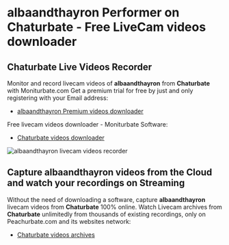 # albaandthayron Performer on Chaturbate - Free LiveCam videos downloader

## Chaturbate Live Videos Recorder

Monitor and record livecam videos of **albaandthayron** from **Chaturbate** with Moniturbate.com
Get a premium trial for free by just and only registering with your Email address:
* [albaandthayron Premium videos downloader](https://moniturbate.com/request-demo-licence-key.html)

Free livecam videos downloader - Moniturbate Software:
* [Chaturbate videos downloader](https://moniturbate.com/moniturbate-download-software.html)

![albaandthayron livecam videos recorder](https://peachurnet.com/templates/moniturbate-software.png)


## Capture albaandthayron videos from the Cloud and watch your recordings on Streaming

Without the need of downloading a software, capture **albaandthayron** livecam videos from **Chaturbate** 100% online.
Watch Livecam archives from **Chaturbate** unlimitedly from thousands of existing recordings, only on Peachurbate.com and its websites network:
* [Chaturbate videos archives](https://peachurnet.com/)